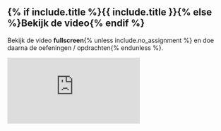 ## {% if include.title %}{{ include.title }}{% else %}Bekijk de video{% endif %} 

Bekijk de video **fullscreen**{% unless include.no_assignment %} en doe daarna de oefeningen / opdrachten{% endunless %}.

<div class="video"><div class="resp-container"><iframe class="resp-iframe" src="https://www.youtube.com/embed/{{ include.video }}" frameborder="0" allow="accelerometer; autoplay; clipboard-write; encrypted-media; gyroscope; picture-in-picture" allowfullscreen></iframe></div></div>

